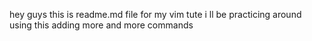  hey guys this is readme.md file for my vim tute i ll be practicing around using this adding more and more commands 
